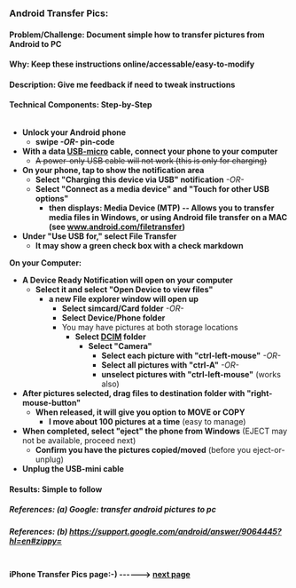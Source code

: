 
### Android Transfer Pics:

#### Problem/Challenge: Document simple how to transfer pictures from Android to PC

#### Why: Keep these instructions online/accessable/easy-to-modify

#### Description: Give me feedback if need to tweak instructions

#### Technical Components: Step-by-Step

```markdown
```

* **Unlock your Android phone**
  * **swipe _-OR-_ pin-code**
* **With a data [USB-micro](./images/usb-micro.jpg) cable, connect your phone to your computer**
  * ~~A power-only USB cable will not work (this is only for charging)~~
* **On your phone, tap to show the notification area**
  * **Select "Charging this device via USB" notification**
   _-OR-_
  * **Select "Connect as a media device" and "Touch for other USB options"**
    * **then displays: Media Device (MTP) -- Allows you to transfer media files in Windows, or using Android file transfer on a MAC (see www.android.com/filetransfer)**
* **Under "Use USB for," select File Transfer**
  * **It may show a green check box with a check markdown**

**On your Computer:**  
* **A Device Ready Notification will open on your computer**
  * **Select it and select "Open Device to view files"**
    * **a new File explorer window will open up**
      * **Select simcard/Card folder**
       _-OR-_
      * **Select Device/Phone folder**
      * You may have pictures at both storage locations
        * **Select [DCIM](en.wikipedia.org/wiki/Design_rule_for_camera_file_system) folder**
          * **Select "Camera"**
            * **Select each picture with "ctrl-left-mouse"**
             _-OR-_
            * **Select all pictures with "ctrl-A"**
             _-OR-_
            * **unselect pictures with "ctrl-left-mouse"** (works also)
* **After pictures selected, drag files to destination folder with "right-mouse-button"**
  * **When released, it will give you option to MOVE or COPY**
    * **I move about 100 pictures at a time** (easy to manage)
* **When completed, select "eject" the phone from Windows** (EJECT may not be available, proceed next)
  * **Confirm you have the pictures copied/moved** (before you eject-or-unplug)
* **Unplug the USB-mini cable**

#### Results: Simple to follow

##### References: (a) Google: transfer android pictures to pc

##### References: (b) https://support.google.com/android/answer/9064445?hl=en#zippy=

```markdown
```
#### **iPhone Transfer Pics page:-) ------>** [next page](./iphone_transfer_pics.md)
